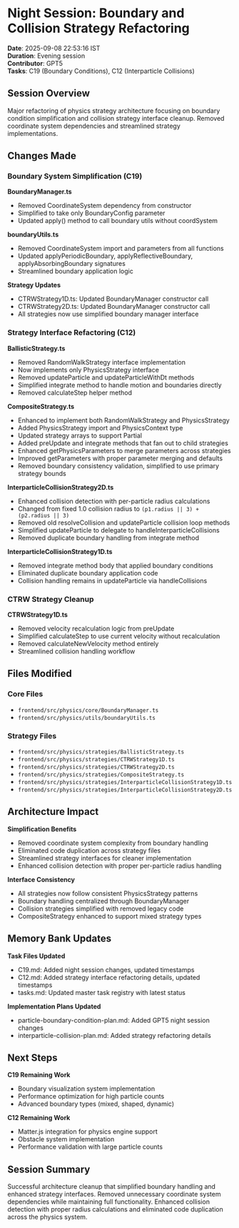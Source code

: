 # Night Session: Boundary and Collision Strategy Refactoring

**Date**: 2025-09-08 22:53:16 IST  
**Duration**: Evening session  
**Contributor**: GPT5  
**Tasks**: C19 (Boundary Conditions), C12 (Interparticle Collisions)

## Session Overview

Major refactoring of physics strategy architecture focusing on boundary condition simplification and collision strategy interface cleanup. Removed coordinate system dependencies and streamlined strategy implementations.

## Changes Made

### Boundary System Simplification (C19)

**BoundaryManager.ts**
- Removed CoordinateSystem dependency from constructor
- Simplified to take only BoundaryConfig parameter
- Updated apply() method to call boundary utils without coordSystem

**boundaryUtils.ts**
- Removed CoordinateSystem import and parameters from all functions
- Updated applyPeriodicBoundary, applyReflectiveBoundary, applyAbsorbingBoundary signatures
- Streamlined boundary application logic

**Strategy Updates**
- CTRWStrategy1D.ts: Updated BoundaryManager constructor call
- CTRWStrategy2D.ts: Updated BoundaryManager constructor call
- All strategies now use simplified boundary manager interface

### Strategy Interface Refactoring (C12)

**BallisticStrategy.ts**
- Removed RandomWalkStrategy interface implementation
- Now implements only PhysicsStrategy interface
- Removed updateParticle and updateParticleWithDt methods
- Simplified integrate method to handle motion and boundaries directly
- Removed calculateStep helper method

**CompositeStrategy.ts**
- Enhanced to implement both RandomWalkStrategy and PhysicsStrategy
- Added PhysicsStrategy import and PhysicsContext type
- Updated strategy arrays to support Partial<PhysicsStrategy>
- Added preUpdate and integrate methods that fan out to child strategies
- Enhanced getPhysicsParameters to merge parameters across strategies
- Improved getParameters with proper parameter merging and defaults
- Removed boundary consistency validation, simplified to use primary strategy bounds

**InterparticleCollisionStrategy2D.ts**
- Enhanced collision detection with per-particle radius calculations
- Changed from fixed 1.0 collision radius to `(p1.radius || 3) + (p2.radius || 3)`
- Removed old resolveCollision and updateParticle collision loop methods
- Simplified updateParticle to delegate to handleInterparticleCollisions
- Removed duplicate boundary handling from integrate method

**InterparticleCollisionStrategy1D.ts**
- Removed integrate method body that applied boundary conditions
- Eliminated duplicate boundary application code
- Collision handling remains in updateParticle via handleCollisions

### CTRW Strategy Cleanup

**CTRWStrategy1D.ts**
- Removed velocity recalculation logic from preUpdate
- Simplified calculateStep to use current velocity without recalculation
- Removed calculateNewVelocity method entirely
- Streamlined collision handling workflow

## Files Modified

### Core Files
- `frontend/src/physics/core/BoundaryManager.ts`
- `frontend/src/physics/utils/boundaryUtils.ts`

### Strategy Files
- `frontend/src/physics/strategies/BallisticStrategy.ts`
- `frontend/src/physics/strategies/CTRWStrategy1D.ts`
- `frontend/src/physics/strategies/CTRWStrategy2D.ts`
- `frontend/src/physics/strategies/CompositeStrategy.ts`
- `frontend/src/physics/strategies/InterparticleCollisionStrategy1D.ts`
- `frontend/src/physics/strategies/InterparticleCollisionStrategy2D.ts`

## Architecture Impact

**Simplification Benefits**
- Removed coordinate system complexity from boundary handling
- Eliminated code duplication across strategy files
- Streamlined strategy interfaces for cleaner implementation
- Enhanced collision detection with proper per-particle radius handling

**Interface Consistency**
- All strategies now follow consistent PhysicsStrategy patterns
- Boundary handling centralized through BoundaryManager
- Collision strategies simplified with removed legacy code
- CompositeStrategy enhanced to support mixed strategy types

## Memory Bank Updates

**Task Files Updated**
- C19.md: Added night session changes, updated timestamps
- C12.md: Added strategy interface refactoring details, updated timestamps
- tasks.md: Updated master task registry with latest status

**Implementation Plans Updated**
- particle-boundary-condition-plan.md: Added GPT5 night session changes
- interparticle-collision-plan.md: Added strategy refactoring details

## Next Steps

**C19 Remaining Work**
- Boundary visualization system implementation
- Performance optimization for high particle counts
- Advanced boundary types (mixed, shaped, dynamic)

**C12 Remaining Work**
- Matter.js integration for physics engine support
- Obstacle system implementation
- Performance validation with large particle counts

## Session Summary

Successful architecture cleanup that simplified boundary handling and enhanced strategy interfaces. Removed unnecessary coordinate system dependencies while maintaining full functionality. Enhanced collision detection with proper radius calculations and eliminated code duplication across the physics system.
